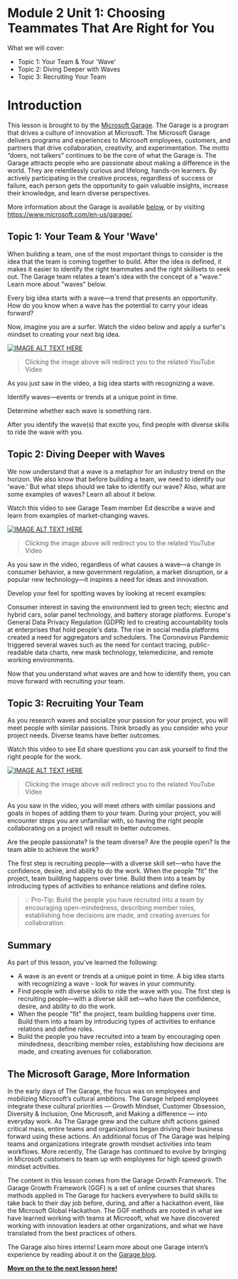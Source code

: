 # Module 2 Unit 1: Choosing Teammates That Are Right for You

What we will cover: 
- Topic 1: Your Team & Your 'Wave'
- Topic 2: Diving Deeper with Waves
- Topic 3: Recruiting Your Team


# Introduction

This lesson is brought to by the [Microsoft Garage](https://www.microsoft.com/en-us/garage/). The Garage is a program that drives a culture of innovation at Microsoft. The Microsoft Garage delivers programs and experiences to Microsoft employees, customers, and partners that drive collaboration, creativity, and experimentation. The motto “doers, not talkers” continues to be the core of what the Garage is. The Garage attracts people who are passionate about making a difference in the world. They are relentlessly curious and lifelong, hands-on learners. By actively participating in the creative process, regardless of success or failure, each person gets the opportunity to gain valuable insights, increase their knowledge, and learn diverse perspectives.

More information about the Garage is available [below](../../2-Building-a-Team/1/README.md#the-microsoft-garage-more-information), or by visiting https://www.microsoft.com/en-us/garage/.


## Topic 1: Your Team & Your 'Wave'

When building a team, one of the most important things to consider is the idea that the team is coming together to build. After the idea is defined, it makes it easier to identify the right teammates and the right skillsets to seek out. The Garage team relates a team's idea with the concept of a "wave." Learn more about "waves" below. 

Every big idea starts with a wave—a trend that presents an opportunity. How do you know when a wave has the potential to carry your ideas forward?

Now, imagine you are a surfer. Watch the video below and apply a surfer's mindset to creating your next big idea.

[![IMAGE ALT TEXT HERE](https://img.youtube.com/vi/tr_5AO08XBA/0.jpg)](https://www.youtube.com/watch?v=tr_5AO08XBA)
> Clicking the image above will redirect you to the related YouTube Video

As you just saw in the video, a big idea starts with recognizing a wave.

Identify waves—events or trends at a unique point in time.

Determine whether each wave is something rare.

After you identify the wave(s) that excite you, find people with diverse skills to ride the wave with you.


## Topic 2: Diving Deeper with Waves

We now understand that a wave is a metaphor for an industry trend on the horizon. We also know that before building a team, we need to identify our 'wave.'  But what steps should we take to identify our wave? Also, what are some examples of waves? Learn all about it below. 

Watch this video to see Garage Team member Ed describe a wave and learn from examples of market-changing waves.

[![IMAGE ALT TEXT HERE](https://img.youtube.com/vi/73poIpSJD0o/0.jpg)](https://www.youtube.com/watch?v=73poIpSJD0o)
> Clicking the image above will redirect you to the related YouTube Video

As you saw in the video, regardless of what causes a wave—a change in consumer behavior, a new government regulation, a market disruption, or a popular new technology—it inspires a need for ideas and innovation.

Develop your feel for spotting waves by looking at recent examples:

Consumer interest in saving the environment led to green tech; electric and hybrid cars, solar panel technology, and battery storage platforms.
Europe's General Data Privacy Regulation (GDPR) led to creating accountability tools at enterprises that hold people's data.
The rise in social media platforms created a need for aggregators and schedulers.
The Coronavirus Pandemic triggered several waves such as the need for contact tracing, public-readable data charts, new mask technology, telemedicine, and remote working environments.

Now that you understand what waves are and how to identify them, you can move forward with recruiting your team. 

## Topic 3: Recruiting Your Team

As you research waves and socialize your passion for your project, you will meet people with similar passions. Think broadly as you consider who your project needs. Diverse teams have better outcomes.

Watch this video to see Ed share questions you can ask yourself to find the right people for the work.

[![IMAGE ALT TEXT HERE](https://img.youtube.com/vi/VCHrW613pgw/0.jpg)](https://www.youtube.com/watch?v=VCHrW613pgw)
> Clicking the image above will redirect you to the related YouTube Video

As you saw in the video, you will meet others with similar passions and goals in hopes of adding them to your team. During your project, you will encounter steps you are unfamiliar with, so having the right people collaborating on a project will result in better outcomes.

Are the people passionate?
Is the team diverse?
Are the people open?
Is the team able to achieve the work?

The first step is recruiting people—with a diverse skill set—who have the confidence, desire, and ability to do the work. When the people "fit" the project, team building happens over time. Build them into a team by introducing types of activities to enhance relations and define roles.

> 💡 Pro-Tip: Build the people you have recruited into a team by encouraging open-mindedness, describing member roles, establishing how decisions are made, and creating avenues for collaboration.

## Summary
As part of this lesson, you’ve learned the following: 

 - A wave is an event or trends at a unique point in time. A big idea
   starts with recognizing a wave - look for waves in your community.
 - Find people with diverse skills to ride the wave with you. The first
   step is recruiting people—with a diverse skill set—who have the
   confidence, desire, and ability to do the work.
 - When the people "fit" the project, team building happens over time.
   Build them into a team by introducing types of activities to enhance
   relations and define roles.
 - Build the people you have recruited into a team by encouraging open
   mindedness, describing member roles, establishing how decisions are
   made, and creating avenues for collaboration.

## The Microsoft Garage, More Information

In the early days of The Garage, the focus was on employees and mobilizing Microsoft’s cultural ambitions. The Garage helped employees integrate these cultural priorities — Growth Mindset, Customer Obsession, Diversity & Inclusion, One Microsoft, and Making a difference — into everyday work. As The Garage grew and the culture shift actions gained critical mass, entire teams and organizations began driving their business forward using these actions. An additional focus of The Garage was helping teams and organizations integrate growth mindset activities into team workflows. More recently, The Garage has continued to evolve by bringing in Microsoft customers to team up with employees for high speed growth mindset activities. 

The content in this lesson comes from the Garage Growth Framework. The Garage Growth Framework (GGF) is a set of online courses that shares methods applied in The Garage for hackers everywhere to build skills to take back to their day job before, during, and after a hackathon event, like the Microsoft Global Hackathon. The GGF methods are rooted in what we have learned working with teams at Microsoft, what we have discovered working with innovation leaders at other organizations, and what we have translated from the best practices of others.  

The Garage also hires interns! Learn more about one Garage intern’s experience by reading about it on the [Garage blog](https://www.microsoft.com/en-us/garage/blog/2017/09/12-weeks-microsoft-garage/). 

[**Move on the to the next lesson here!**](../../1-History-of-Imagine-Cup/1/README.md)


